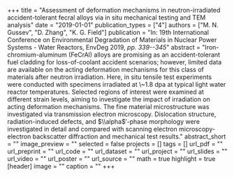 +++
title = "Assessment of deformation mechanisms in neutron-irradiated accident-tolerant fecral alloys via in situ mechanical testing and TEM analysis"
date = "2019-01-01"
publication_types = ["4"]
authors = ["M. N. Gussev", "D. Zhang", "K. G. Field"]
publication = "In: 19th International Conference on Environmental Degradation of Materials in Nuclear Power Systems - Water Reactors, EnvDeg 2019, _pp. 339--345_"
abstract = "Iron-chromium-aluminum (FeCrAl) alloys are promising as an accident-tolerant fuel cladding for loss-of-coolant accident scenarios; however, limited data are available on the acting deformation mechanisms for this class of materials after neutron irradiation. Here, in situ tensile test experiments were conducted with specimens irradiated at \\~1.8 dpa at typical light water reactor temperatures. Selected regions of interest were examined at different strain levels, aiming to investigate the impact of irradiation on acting deformation mechanisms. The fine material microstructure was investigated via transmission electron microscopy. Dislocation structure, radiation-induced defects, and $\\alpha$′-phase morphology were investigated in detail and compared with scanning electron microscopy-electron backscatter diffraction and mechanical test results."
abstract_short = ""
image_preview = ""
selected = false
projects = []
tags = []
url_pdf = ""
url_preprint = ""
url_code = ""
url_dataset = ""
url_project = ""
url_slides = ""
url_video = ""
url_poster = ""
url_source = ""
math = true
highlight = true
[header]
image = ""
caption = ""
+++
